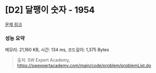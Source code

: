 # [D2] 달팽이 숫자 - 1954 

[문제 링크](https://swexpertacademy.com/main/code/problem/problemDetail.do?contestProbId=AV5PobmqAPoDFAUq) 

### 성능 요약

메모리: 21,160 KB, 시간: 134 ms, 코드길이: 1,375 Bytes



> 출처: SW Expert Academy, https://swexpertacademy.com/main/code/problem/problemList.do